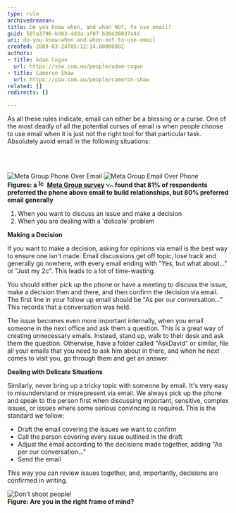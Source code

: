 ```yaml
---
type: rule
archivedreason: 
title: Do you know when, and when NOT, to use email?
guid: 587a3796-bd83-4dda-af07-b36d36037a4d
uri: do-you-know-when-and-when-not-to-use-email
created: 2009-03-24T05:12:14.0000000Z
authors:
- title: Adam Cogan
  url: https://ssw.com.au/people/adam-cogan
- title: Cameron Shaw
  url: https://ssw.com.au/people/cameron-shaw
related: []
redirects: []

---
```



As all these rules indicate, email can either be a blessing or a curse. One of the most deadly of all the potential curses of email is when people choose to use email when it is just not the right tool for that particular task. Absolutely avoid email in the following situations&#58; 

<br><excerpt class='endintro'></excerpt><br>

  <img class="ms-rteCustom-ImageArea" alt="Meta Group Phone Over Email" src="/Standards/Communication/RulesToBetterEmail/PublishingImages/MetaGroupPhoneOverEmail.gif" /> <img class="ms-rteCustom-ImageArea" alt="Meta Group Email Over Phone" src="/Standards/Communication/RulesToBetterEmail/PublishingImages/MetaGroupEmailOverPhone.gif" /><br>
<b>Figures&#58; a <img width="16" height="17" alt="Icon PDF" src="http&#58;//www.ssw.com.au/ssw/Images/IconPdf.gif" /> <a href="http&#58;//www.ssw.com.au/ssw/Redirect/SSWUpdate/0304MetagroupUsersPreferEmailPDFReport.htm" target="_blank">Meta Group survey</a> </b><img width="17" height="11" alt="You are going to a site outside of SSW" src="http&#58;//www.ssw.com.au/ssw/Images/LeaveSite.gif" /><b> found that 81% of respondents preferred the phone above email to build relationships, but 80% preferred email generally</b>
<ol>
    <li>When you want to discuss an issue and make a decision </li>
    <li>When you are dealing with a 'delicate' problem </li>
</ol>
<p><b>Making a Decision</b> </p>
<p>If you want to make a decision, asking for opinions via email is the best way to ensure one isn't made. Email discussions get off topic, lose track and generally go nowhere, with every email ending with &quot;Yes, but what about...&quot; or &quot;Just my 2c&quot;. This leads to a lot of time-wasting. </p>
<p>You should either pick up the phone or have a meeting to discuss the issue, make a decision then and there, and then confirm the decision via email. The first line in your follow up email should be &quot;As per our conversation...&quot; This records that a conversation was held.</p>
<p>The issue becomes even more important internally, when you email someone in the next office and ask them a question. This is a great way of creating unnecessary emails. Instead, stand up, walk to their desk and ask them the question. Otherwise, have a folder called &quot;AskDavid&quot; or similar, file all your emails that you need to ask him about in there, and when he next comes to visit you, go through them and get an answer. </p>
<p><b>Dealing with Delicate Situations</b> </p>
<p>Similarly, never bring up a tricky topic with someone by email. It's very easy to misunderstand or misrepresent via email. We always pick up the phone and speak to the person first when discussing important, sensitive, complex issues, or issues where some serious convincing is required. This is the standard we follow&#58;</p>
<ul>
    <li>Draft the email covering the issues we want to confirm </li>
    <li>Call the person covering every issue outlined in the draft </li>
    <li>Adjust the email according to the decisions made together, adding &quot;As per our conversation...&quot; </li>
    <li>Send the email </li>
</ul>
This way you can review issues together, and, importantly, decisions are confirmed in writing.
<p><img class="ms-rteCustom-ImageArea" alt="Don't shoot people!" src="/Standards/Communication/RulesToBetterEmail/PublishingImages/pic38-KeepDrasticThingsForImportantThings.gif" /> <br>
<b class="ms-rteCustom-FigureNormal">Figure&#58; Are you in the right frame of mind?</b> </p>



